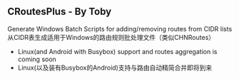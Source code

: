**CRoutesPlus** - By Toby
----------
Generate Windows Batch Scripts for adding/removing routes from CIDR lists
从CIDR表生成适用于Windows的路由规则批处理文件（类似CHNRoutes）

 - Linux(and Android with Busybox) support and routes aggregation is coming soon
 - Linux(以及装有Busybox的Android)支持与路由自动精简合并即将到来